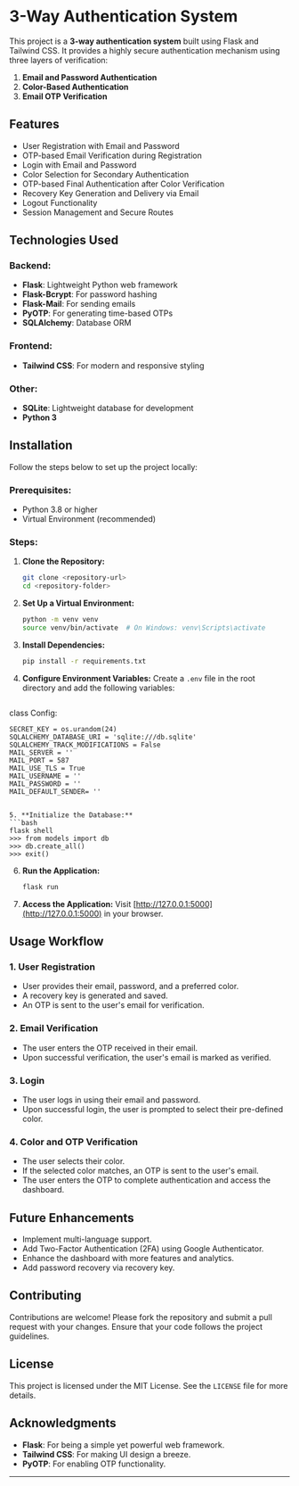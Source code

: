 # 3-Way Authentication System

This project is a **3-way authentication system** built using Flask and Tailwind CSS. It provides a highly secure authentication mechanism using three layers of verification:

1. **Email and Password Authentication**
2. **Color-Based Authentication**
3. **Email OTP Verification**

## Features

- User Registration with Email and Password
- OTP-based Email Verification during Registration
- Login with Email and Password
- Color Selection for Secondary Authentication
- OTP-based Final Authentication after Color Verification
- Recovery Key Generation and Delivery via Email
- Logout Functionality
- Session Management and Secure Routes

## Technologies Used

### Backend:
- **Flask**: Lightweight Python web framework
- **Flask-Bcrypt**: For password hashing
- **Flask-Mail**: For sending emails
- **PyOTP**: For generating time-based OTPs
- **SQLAlchemy**: Database ORM

### Frontend:
- **Tailwind CSS**: For modern and responsive styling

### Other:
- **SQLite**: Lightweight database for development
- **Python 3**

## Installation

Follow the steps below to set up the project locally:

### Prerequisites:
- Python 3.8 or higher
- Virtual Environment (recommended)

### Steps:

1. **Clone the Repository:**
   ```bash
   git clone <repository-url>
   cd <repository-folder>
   ```

2. **Set Up a Virtual Environment:**
   ```bash
   python -m venv venv
   source venv/bin/activate  # On Windows: venv\Scripts\activate
   ```

3. **Install Dependencies:**
   ```bash
   pip install -r requirements.txt
   ```

4. **Configure Environment Variables:**
   Create a `.env` file in the root directory and add the following variables:
   ```env
  class Config:
    
    SECRET_KEY = os.urandom(24)
    SQLALCHEMY_DATABASE_URI = 'sqlite:///db.sqlite'
    SQLALCHEMY_TRACK_MODIFICATIONS = False
    MAIL_SERVER = ''
    MAIL_PORT = 587
    MAIL_USE_TLS = True
    MAIL_USERNAME = ''
    MAIL_PASSWORD = ''
    MAIL_DEFAULT_SENDER= ''

   ```

5. **Initialize the Database:**
   ```bash
   flask shell
   >>> from models import db
   >>> db.create_all()
   >>> exit()
   ```

6. **Run the Application:**
   ```bash
   flask run
   ```

7. **Access the Application:**
   Visit [http://127.0.0.1:5000](http://127.0.0.1:5000) in your browser.

## Usage Workflow

### 1. User Registration
- User provides their email, password, and a preferred color.
- A recovery key is generated and saved.
- An OTP is sent to the user's email for verification.

### 2. Email Verification
- The user enters the OTP received in their email.
- Upon successful verification, the user's email is marked as verified.

### 3. Login
- The user logs in using their email and password.
- Upon successful login, the user is prompted to select their pre-defined color.

### 4. Color and OTP Verification
- The user selects their color.
- If the selected color matches, an OTP is sent to the user's email.
- The user enters the OTP to complete authentication and access the dashboard.


## Future Enhancements

- Implement multi-language support.
- Add Two-Factor Authentication (2FA) using Google Authenticator.
- Enhance the dashboard with more features and analytics.
- Add password recovery via recovery key.

## Contributing

Contributions are welcome! Please fork the repository and submit a pull request with your changes. Ensure that your code follows the project guidelines.

## License

This project is licensed under the MIT License. See the `LICENSE` file for more details.

## Acknowledgments

- **Flask**: For being a simple yet powerful web framework.
- **Tailwind CSS**: For making UI design a breeze.
- **PyOTP**: For enabling OTP functionality.

---


